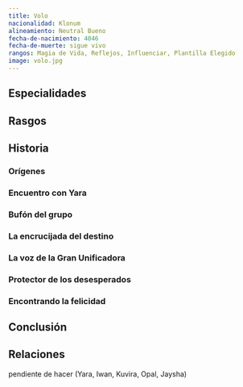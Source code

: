 ```yaml
---
title: Volo
nacionalidad: Klonum
alineamiento: Neutral Bueno
fecha-de-nacimiento: 4046
fecha-de-muerte: sigue vivo
rangos: Magia de Vida, Reflejos, Influenciar, Plantilla Elegido
image: volo.jpg
---
```



## Especialidades



## Rasgos



## Historia

### Orígenes



### Encuentro con Yara




### Bufón del grupo



### La encrucijada del destino



### La voz de la Gran Unificadora



### Protector de los desesperados



### Encontrando la felicidad





## Conclusión



## Relaciones

pendiente de hacer (Yara, Iwan, Kuvira, Opal, Jaysha)